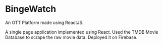 # BingeWatch

An OTT Platform made using ReactJS.

A single page application implemented using React.
Used the TMDB Movie Database to scrape the raw movie data.
Deployed it on Firebase.

